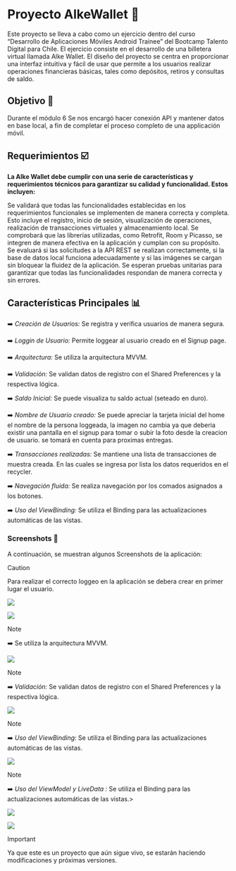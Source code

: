 # Proyecto AlkeWallet 🥇

Este proyecto se lleva a cabo como un ejercicio dentro del curso “Desarrollo de Aplicaciones Móviles Android Trainee” del Bootcamp Talento Digital para Chile. El ejercicio consiste en el desarrollo de una billetera virtual llamada Alke Wallet. El diseño del proyecto se centra en proporcionar una interfaz intuitiva y fácil de usar que permite a los usuarios realizar operaciones financieras básicas, tales como depósitos, retiros y consultas de saldo.

## Objetivo 🏹

Durante el módulo 6 Se nos encargó hacer conexión API y mantener datos en base local, a fin de completar el proceso completo de una applicación móvil. 
## Requerimientos ☑️

**La Alke Wallet debe cumplir con una serie de características y requerimientos técnicos para garantizar su calidad y funcionalidad. Estos incluyen:**


 
 Se validará que todas las funcionalidades establecidas en los requerimientos funcionales se implementen de manera correcta y completa. Esto incluye el registro, inicio de sesión, visualización de
 operaciones, realización de transacciones virtuales y almacenamiento local. Se comprobará que las librerías utilizadas, como Retrofit, Room y Picasso, se integren de manera efectiva en la aplicación y 
 cumplan con su propósito. Se evaluará si las solicitudes a la API REST se realizan correctamente, si la base de datos local funciona adecuadamente y si las imágenes se cargan sin bloquear la fluidez de la 
 aplicación. Se esperan pruebas unitarias para garantizar que todas las funcionalidades respondan de manera correcta y sin errores.
  
## Características Principales 📊

➡️ _Creación de Usuarios:_ Se registra y verifica usuarios de manera segura. 

➡️ _Loggin de Usuario:_ Permite loggear al usuario creado en el Signup page.

➡️ _Arquitectura:_ Se utiliza la arquitectura MVVM.

➡️ _Validación:_ Se validan datos de registro con el Shared Preferences y la respectiva lógica. 

➡️ _Saldo Inicial:_ Se puede visualiza tu saldo actual (seteado en duro).

➡️ _Nombre de Usuario creado:_ Se puede apreciar la tarjeta inicial del home el nombre de la persona loggeada, la imagen no cambia ya que deberia
  existir una pantalla en el signup para tomar o subir la foto desde la creacion de usuario. se tomará en cuenta para proximas entregas. 
 
➡️ _Transacciones realizadas:_ Se mantiene una lista de transacciones de muestra creada. En las cuales se ingresa por lista los datos requeridos en el recycler.

➡️ _Navegación fluida:_ Se realiza navegación por los comados asignados a los botones.

➡️ _Uso del ViewBinding:_ Se utiliza el Binding para las actualizaciones automáticas de las vistas. 

### Screenshots 📘

A continuación, se muestran algunos Screenshots de la aplicación:

> [!CAUTION]
> Para realizar el correcto loggeo en la aplicación se debera crear en primer lugar el usuario.

![](https://github.com/GiovannyELS/Modulo5AlkeWallet/blob/master/Captura%20de%20pantalla%202024-05-28%20170128.png)

![](https://github.com/GiovannyELS/Modulo5AlkeWallet/blob/master/Captura%20de%20pantalla%202024-05-28%20170256.png)

> [!NOTE]
> ➡️ Se utiliza la arquitectura MVVM.

![](https://github.com/GiovannyELS/Modulo5AlkeWallet/blob/master/Captura%20de%20pantalla%202024-05-28%20170939.png)

> [!NOTE]
> ➡️ _Validación:_ Se validan datos de registro con el Shared Preferences y la respectiva lógica.

![](https://github.com/GiovannyELS/Modulo5AlkeWallet/blob/master/Captura%20de%20pantalla%202024-05-28%20171305.png)

> [!NOTE]
> ➡️ _Uso del ViewBinding:_ Se utiliza el Binding para las actualizaciones automáticas de las vistas.

![](https://github.com/GiovannyELS/Modulo5AlkeWallet/blob/master/Captura%20de%20pantalla%202024-05-28%20171043.png)

> [!NOTE]
➡️ _Uso del ViewModel y LiveData :_ Se utiliza el Binding para las actualizaciones automáticas de las vistas.>

![](https://github.com/GiovannyELS/Modulo5AlkeWallet/blob/master/Captura%20de%20pantalla%202024-05-28%20173101.png)

![](https://github.com/GiovannyELS/Modulo5AlkeWallet/blob/master/Captura%20de%20pantalla%202024-05-28%20192059.png)

> [!IMPORTANT]
> Ya que este es un proyecto que aún sigue vivo, se estarán haciendo modificaciones y próximas versiones. 


